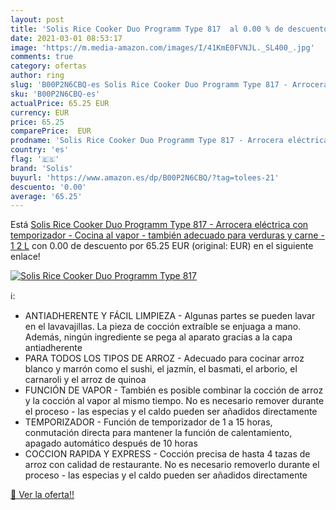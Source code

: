 ```yaml
---
layout: post
title: 'Solis Rice Cooker Duo Programm Type 817  al 0.00 % de descuento'
date: 2021-03-01 08:53:17
image: 'https://m.media-amazon.com/images/I/41KmE0FVNJL._SL400_.jpg'
comments: true
category: ofertas
author: ring
slug: 'B00P2N6CBQ-es Solis Rice Cooker Duo Programm Type 817 - Arrocera...'
sku: 'B00P2N6CBQ-es'
actualPrice: 65.25 EUR
currency: EUR
price: 65.25
comparePrice:  EUR
prodname: 'Solis Rice Cooker Duo Programm Type 817 - Arrocera eléctrica con temporizador - Cocina al vapor - también adecuado para verduras y carne - 1 2 L'
country: 'es'
flag: '🇪🇸'
brand: 'Solis'
buyurl: 'https://www.amazon.es/dp/B00P2N6CBQ/?tag=tolees-21'
descuento: '0.00'
average: '65.25'
---
```


Está [Solis Rice Cooker Duo Programm Type 817 - Arrocera eléctrica con temporizador - Cocina al vapor - también adecuado para verduras y carne - 1 2 L](https://www.amazon.es/dp/B00P2N6CBQ/?tag=tolees-21) con 0.00 de descuento por 65.25 EUR (original:  EUR) en el siguiente enlace!

[![Solis Rice Cooker Duo Programm Type 817 ](https://m.media-amazon.com/images/I/41KmE0FVNJL._SL400_.jpg)](https://www.amazon.es/dp/B00P2N6CBQ/?tag=tolees-21)

ℹ️:

- ANTIADHERENTE Y FÁCIL LIMPIEZA - Algunas partes se pueden lavar en el lavavajillas. La pieza de cocción extraíble se enjuaga a mano. Además, ningún ingrediente se pega al aparato gracias a la capa antiadherente
- PARA TODOS LOS TIPOS DE ARROZ - Adecuado para cocinar arroz blanco y marrón como el sushi, el jazmín, el basmati, el arborio, el carnaroli y el arroz de quinoa
- FUNCIÓN DE VAPOR - También es posible combinar la cocción de arroz y la cocción al vapor al mismo tiempo. No es necesario remover durante el proceso - las especias y el caldo pueden ser añadidos directamente
- TEMPORIZADOR - Función de temporizador de 1 a 15 horas, conmutación directa para mantener la función de calentamiento, apagado automático después de 10 horas
- COCCION RAPIDA Y EXPRESS - Cocción precisa de hasta 4 tazas de arroz con calidad de restaurante. No es necesario removerlo durante el proceso - las especias y el caldo pueden ser añadidos directamente

[🛒 Ver la oferta!!](https://www.amazon.es/dp/B00P2N6CBQ/?tag=tolees-21)
